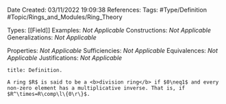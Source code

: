 <div class="topSpace"></div>

Date Created: 03/11/2022 19:09:38
References:
Tags: #Type/Definition #Topic/Rings_and_Modules/Ring_Theory

Types: [[Field]]
Examples: <i>Not Applicable</i>
Constructions: <i>Not Applicable</i>
Generalizations: <i>Not Applicable</i>

Properties: <i>Not Applicable</i>
Sufficiencies: <i>Not Applicable</i>
Equivalences: <i>Not Applicable</i>
Justifications: <i>Not Applicable</i>

``` ad-Definition
title: Definition.

A ring $R$ is said to be a <b>division ring</b> if $0\neq1$ and every non-zero element has a multiplicative inverse. That is, if $R^\times=R\comp\l\{0\r\}$.

```
